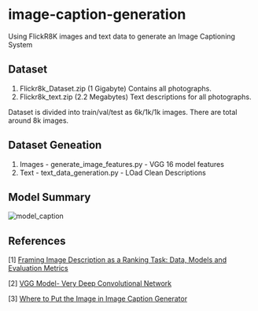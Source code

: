 # image-caption-generation
Using FlickR8K images and text data to generate an Image Captioning System

## Dataset 
1) Flickr8k_Dataset.zip (1 Gigabyte) Contains all photographs.
2) Flickr8k_text.zip (2.2 Megabytes) Text descriptions for all photographs.

Dataset is divided into train/val/test as 6k/1k/1k images. There are total around 8k images.

## Dataset Geneation
1) Images - generate_image_features.py - VGG 16 model features
2) Text   - text_data_generation.py - LOad Clean Descriptions


## Model Summary

![model_caption](https://user-images.githubusercontent.com/22872200/43551973-92bdc306-9606-11e8-978e-4610ffcb1cbf.png)

## References
[1] [Framing Image Description as a Ranking Task: Data, Models and Evaluation Metrics](https://jair.org/index.php/jair/article/view/10833/25854)

[2] [VGG Model- Very Deep Convolutional Network](http://www.robots.ox.ac.uk/~vgg/research/very_deep/)

[3] [Where to Put the Image in Image Caption Generator](https://arxiv.org/pdf/1703.09137.pdf)
